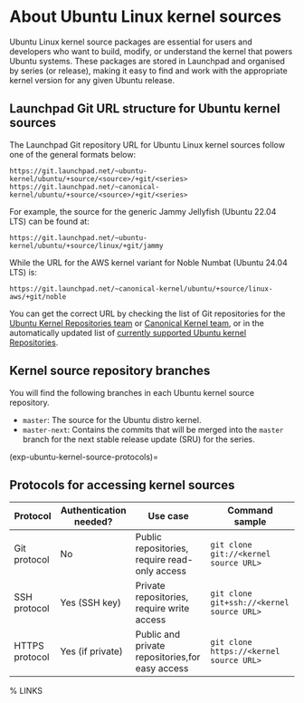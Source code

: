 # About Ubuntu Linux kernel sources

Ubuntu Linux kernel source packages are essential for users and developers who
want to build, modify, or understand the kernel that powers Ubuntu systems.
These packages are stored in Launchpad and organised by series (or release),
making it easy to find and work with the appropriate kernel version for any
given Ubuntu release.

## Launchpad Git URL structure for Ubuntu kernel sources

The Launchpad Git repository URL for Ubuntu Linux kernel sources follow one of
the general formats below:

```{code-block} text
https://git.launchpad.net/~ubuntu-kernel/ubuntu/+source/<source>/+git/<series>
https://git.launchpad.net/~canonical-kernel/ubuntu/+source/<source>/+git/<series>
```

For example, the source for the generic Jammy Jellyfish (Ubuntu 22.04 LTS)
can be found at:

```{code-block} text
https://git.launchpad.net/~ubuntu-kernel/ubuntu/+source/linux/+git/jammy
```

While the URL for the AWS kernel variant for Noble Numbat (Ubuntu 24.04 LTS) is:

```{code-block} text
https://git.launchpad.net/~canonical-kernel/ubuntu/+source/linux-aws/+git/noble
```

You can get the correct URL by checking the list of Git repositories for
the [Ubuntu Kernel Repositories team] or [Canonical Kernel team], or in the
automatically updated list of [currently supported Ubuntu kernel Repositories].

## Kernel source repository branches

You will find the following branches in each Ubuntu kernel source repository.

- `master`: The source for the Ubuntu distro kernel.
- `master-next`: Contains the commits that will be merged into the `master`
  branch for the next stable release update (SRU) for the series.

(exp-ubuntu-kernel-source-protocols)=
## Protocols for accessing kernel sources

| Protocol | Authentication needed? | Use case | Command sample |
| -------- | ---------------------- | -------- | -------------- |
| Git protocol   | No               | Public repositories, require read-only access   | `git clone git://<kernel source URL>`     |
| SSH protocol   | Yes (SSH key)    | Private repositories, require write access      | `git clone git+ssh://<kernel source URL>` |
| HTTPS protocol | Yes (if private) | Public and private repositories,for easy access | `git clone https://<kernel source URL>`   |


% LINKS

[Ubuntu Kernel Repositories team]: https://code.launchpad.net/~ubuntu-kernel/+git
[Canonical Kernel team]: https://code.launchpad.net/~canonical-kernel/+git
[currently supported Ubuntu kernel Repositories]: https://kernel.ubuntu.com/git/
